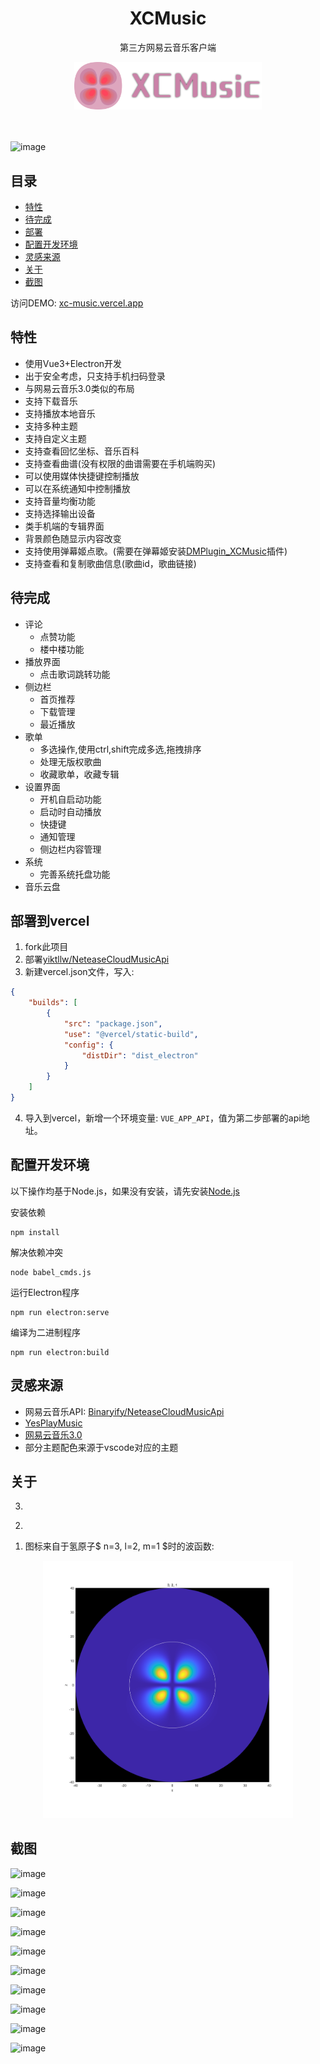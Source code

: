 <h1 align="center"> 
    XCMusic
</h1>
<p align="center">
    第三方网易云音乐客户端
</p>
<div align="center">
	<img src="./src/assets/logo.svg" style="width:300px;">
</div>
<br></br>

![image](https://github.com/user-attachments/assets/45fcabb2-8f89-434e-a8cc-7548a740c030)

## 目录

- [特性](#特性)
- [待完成](#待完成)
- [部署](#部署到vercel)
- [配置开发环境](#配置开发环境)
- [灵感来源](#灵感来源)
- [关于](#关于)
- [截图](#截图)

访问DEMO: [xc-music.vercel.app](https://xc-music.vercel.app/)


## 特性
- 使用Vue3+Electron开发
- 出于安全考虑，只支持手机扫码登录
- 与网易云音乐3.0类似的布局
- 支持下载音乐
- 支持播放本地音乐
- 支持多种主题
- 支持自定义主题
- 支持查看回忆坐标、音乐百科
- 支持查看曲谱(没有权限的曲谱需要在手机端购买)
- 可以使用媒体快捷键控制播放
- 可以在系统通知中控制播放
- 支持音量均衡功能
- 支持选择输出设备
- 类手机端的专辑界面
- 背景颜色随显示内容改变
- 支持使用弹幕姬点歌。(需要在弹幕姬安装[DMPlugin_XCMusic](https://github.com/yiktllw/DMPlugin_XCMusic)插件)
- 支持查看和复制歌曲信息(歌曲id，歌曲链接)

## 待完成
- 评论
    - 点赞功能
    - 楼中楼功能
- 播放界面
    - 点击歌词跳转功能
- 侧边栏
    - 首页推荐
    - 下载管理
    - 最近播放
- 歌单
    - 多选操作,使用ctrl,shift完成多选,拖拽排序
    - 处理无版权歌曲
    - 收藏歌单，收藏专辑
- 设置界面
    - 开机自启动功能
    - 启动时自动播放
    - 快捷键
    - 通知管理
    - 侧边栏内容管理
- 系统
    - 完善系统托盘功能
- 音乐云盘

## 部署到vercel
1. fork此项目
2. 部署[yiktllw/NeteaseCloudMusicApi](https://github.com/yiktllw/NeteaseCloudMusicApi)
3. 新建vercel.json文件，写入:
```json
{
    "builds": [
        {
            "src": "package.json",
            "use": "@vercel/static-build",
            "config": {
                "distDir": "dist_electron" 
            }
        }
    ]
}
```
4. 导入到vercel，新增一个环境变量: `VUE_APP_API`，值为第二步部署的api地址。

## 配置开发环境
以下操作均基于Node.js，如果没有安装，请先安装[Node.js](https://nodejs.org/zh-cn)

安装依赖
```
npm install
```
解决依赖冲突
```
node babel_cmds.js
```
运行Electron程序
```
npm run electron:serve
```
编译为二进制程序
```
npm run electron:build
```

## 灵感来源

- 网易云音乐API: [Binaryify/NeteaseCloudMusicApi](https://github.com/Binaryify/NeteaseCloudMusicApi)
- [YesPlayMusic](https://github.com/qier222/YesPlayMusic)
- [网易云音乐3.0](https://music.163.com)
- 部分主题配色来源于vscode对应的主题

## 关于
3. 
<div> </div>

2. 
<div> </div>

1. 图标来自于氢原子$ n=3, l=2, m=1 $时的波函数:

<div align="center">
	<img src="./src/assets/Hydrogen_n=3_l=2_m=1.png" style="width:400px;">
</div>

## 截图
![image](https://github.com/user-attachments/assets/1ab7d31b-955a-4a49-b7c5-bf253fd92a61)

![image](https://github.com/user-attachments/assets/9ae95407-2a1b-470b-a1b5-4de008dc331a)

![image](https://github.com/user-attachments/assets/1f54849d-62fa-4083-8f50-ef4cb0281eaf)

![image](https://github.com/user-attachments/assets/99b367f7-0af6-4e84-994e-65e4727dda50)

![image](https://github.com/user-attachments/assets/a50d0ed3-2cce-4164-a250-c3095b8944b9)

![image](https://github.com/user-attachments/assets/3ccda896-91a9-4c39-b7aa-a4d9054c1844)

![image](https://github.com/user-attachments/assets/295ae345-c30a-45bb-b750-f720371e8ef0)

![image](https://github.com/user-attachments/assets/c5904c59-651c-43e6-bebf-2bb45d18b52e)

![image](https://github.com/user-attachments/assets/74b1ac59-b995-4794-b230-dc80369c38b7)

![image](https://github.com/user-attachments/assets/e7e17666-31d1-484a-98a7-18284c5b10af)

